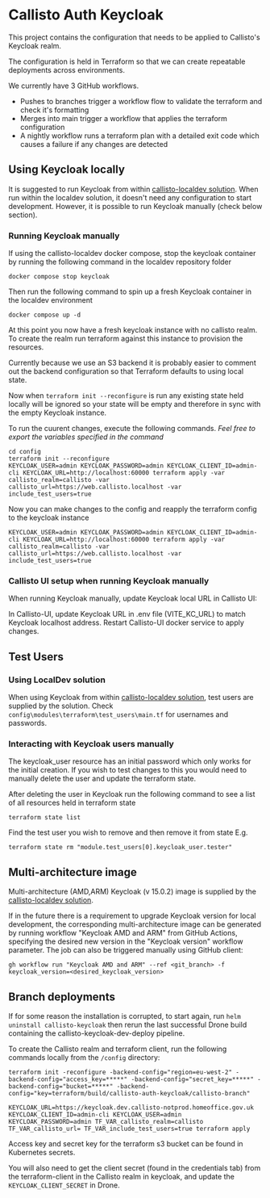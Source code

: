 # Callisto Auth Keycloak

This project contains the configuration that needs to be applied to Callisto's Keycloak realm.

The configuration is held in Terraform so that we can create repeatable deployments across environments.

We currently have 3 GitHub workflows.

- Pushes to branches trigger a workflow flow to validate the terraform and check it's formatting
- Merges into main trigger a workflow that applies the terraform configuration
- A nightly workflow runs a terraform plan with a detailed exit code which causes a failure if any changes are detected

## Using Keycloak locally

It is suggested to run Keycloak from within [callisto-localdev solution](https://github.com/UKHomeOffice/callisto-localdev). When run within the localdev solution, it doesn't need any configuration to start development. However, it is possible to run Keycloak manually (check below section).

### Running Keycloak manually

If using the callisto-localdev docker compose, stop the keycloak container by running the following command in the localdev repository folder

```
docker compose stop keycloak
```

Then run the following command to spin up a fresh Keycloak container in the localdev environment

```
docker compose up -d
```

At this point you now have a fresh keycloak instance with no callisto realm. To create the realm
run terraform against this instance to provision the resources.

Currently because we use an S3 backend it is probably easier to comment out the backend configuration
so that Terraform defaults to using local state.

Now when `terraform init --reconfigure` is run any existing state held locally will be ignored
so your state will be empty and therefore in sync with the empty Keycloak instance.

To run the cuurent changes, execute the following commands. _Feel free to export the variables
specified in the command_

```
cd config
terraform init --reconfigure
KEYCLOAK_USER=admin KEYCLOAK_PASSWORD=admin KEYCLOAK_CLIENT_ID=admin-cli KEYCLOAK_URL=http://localhost:60000 terraform apply -var callisto_realm=callisto -var callisto_url=https://web.callisto.localhost -var include_test_users=true
```

Now you can make changes to the config and reapply the terraform config to the keycloak instance

```
KEYCLOAK_USER=admin KEYCLOAK_PASSWORD=admin KEYCLOAK_CLIENT_ID=admin-cli KEYCLOAK_URL=http://localhost:60000 terraform apply -var callisto_realm=callisto -var callisto_url=https://web.callisto.localhost -var include_test_users=true
```

### Callisto UI setup when running Keycloak manually

When running Keycloak manually, update Keycloak local URL in Callisto UI:

In Callisto-UI, update Keycloak URL in .env file (VITE_KC_URL) to match Keycloak localhost address. Restart Callisto-UI docker service to apply changes.

## Test Users

### Using LocalDev solution

When using Keycloak from within [callisto-localdev solution](https://github.com/UKHomeOffice/callisto-localdev), test users are supplied by the solution. Check `config\modules\terraform\test_users\main.tf` for usernames and passwords.

### Interacting with Keycloak users manually

The keycloak_user resource has an initial password which only works for the initial creation. If you wish to test changes to this you would need to manually delete the user and update the terraform state.

After deleting the user in Keycloak run the following command to see a list of all resources held in terraform state

```
terraform state list
```

Find the test user you wish to remove and then remove it from state
E.g.

```
terraform state rm "module.test_users[0].keycloak_user.tester"
```

## Multi-architecture image

Multi-architecture (AMD,ARM) Keycloak (v 15.0.2) image is supplied by the [callisto-localdev solution](https://github.com/UKHomeOffice/callisto-localdev).

If in the future there is a requirement to upgrade Keycloak version for local development, the
corresponding multi-architecture image can be generated by running workflow "Keycloak AMD and ARM"
from GitHub Actions, specifying the desired new version in the "Keycloak version" workflow parameter.
The job can also be triggered manually using GitHub client:

```shell
gh workflow run "Keycloak AMD and ARM" --ref <git_branch> -f keycloak_version=<desired_keycloak_version>
```

## Branch deployments

If for some reason the installation is corrupted, to start again, run `helm uninstall callisto-keycloak` then rerun the
last successful Drone build containing the callisto-keycloak-dev-deploy pipeline.

To create the Callisto realm and terraform client, run the following commands locally from the `/config` directory:

```shell
terraform init -reconfigure -backend-config="region=eu-west-2" -backend-config="access_key=*****" -backend-config="secret_key=*****" -backend-config="bucket=*****" -backend-config="key=terraform/build/callisto-auth-keycloak/callisto-branch"
```

```shell
KEYCLOAK_URL=https://keycloak.dev.callisto-notprod.homeoffice.gov.uk KEYCLOAK_CLIENT_ID=admin-cli KEYCLOAK_USER=admin KEYCLOAK_PASSWORD=admin TF_VAR_callisto_realm=callisto TF_VAR_callisto_url= TF_VAR_include_test_users=true terraform apply
```

Access key and secret key for the terraform s3 bucket can be found in Kubernetes secrets.

You will also need to get the client secret (found in the credentials tab) from the terraform-client in the Callisto
realm in keycloak, and update the `KEYCLOAK_CLIENT_SECRET` in Drone.

